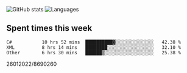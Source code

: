 ![GitHub stats](https://github-readme-stats.vercel.app/api?username=emipa606&theme=github_dark&show_icons=true) 
![Languages](https://github-readme-stats.vercel.app/api/top-langs/?username=emipa606&theme=github_dark&layout=compact)

## Spent times this week
<!--START_SECTION:waka-->

```text
C#           10 hrs 52 mins  ██████████▓░░░░░░░░░░░░░░   42.38 %
XML          8 hrs 14 mins   ████████░░░░░░░░░░░░░░░░░   32.10 %
Other        6 hrs 30 mins   ██████▒░░░░░░░░░░░░░░░░░░   25.38 %
```

<!--END_SECTION:waka-->


26012022/8690260
